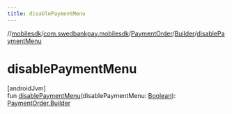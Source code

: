 ```yaml
---
title: disablePaymentMenu
---
```

//[mobilesdk](../../../../index.html)/[com.swedbankpay.mobilesdk](../../index.html)/[PaymentOrder](../index.html)/[Builder](index.html)/[disablePaymentMenu](disable-payment-menu.html)



# disablePaymentMenu



[androidJvm]\
fun [disablePaymentMenu](disable-payment-menu.html)(disablePaymentMenu: [Boolean](https://kotlinlang.org/api/latest/jvm/stdlib/kotlin/-boolean/index.html)): [PaymentOrder.Builder](index.html)




